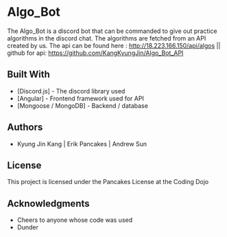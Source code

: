 # Algo_Bot

The Algo_Bot is a discord bot that can be commanded to give out practice algorithms in the discord chat. The algorithms are fetched from an API created by us.
The api can be found here : http://18.223.166.150/api/algos || github for api: https://github.com/KangKyungJin/Algo_Bot_API
## Built With

* [Discord.js] - The discord library used
* [Angular] - Frontend framework used for API
* [Mongoose / MongoDB] - Backend / database

## Authors

* Kyung Jin Kang | Erik Pancakes | Andrew Sun 

## License

This project is licensed under the Pancakes License at the Coding Dojo

## Acknowledgments

* Cheers to anyone whose code was used
* Dunder

